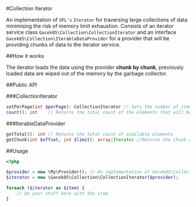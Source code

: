 #Collection Iterator

An implementation of `SPL's` `Iterator` for traversing large collections of data minimising the risk of memory limit exhaustion. Consists of an iterator service class `Gacek85\Collection\CollectionIterator` and an interface `Gacek85\Collection\IterableDataProvider` for a provider that will be providing chunks of data to the iterator service.

##How it works

The iterator loads the data using the provider **chunk by chunk**, previously loaded data are wiped out of the memory by the garbage collector.

##Public API

###CollectionIterator

``` php
setPerPage(int $perPage): CollectionIterator // Sets the number of items loaded at once
count(): int	// Returns the total count of the elements that will be traversed
```

###IterableDataProvider

``` php
getTotal(): int // Returns the total count of available elements
getChunk(int $offset, int $limit): array|Iterator //Returns the chunk of data from given offset limited with given limit
```


##Usage

``` php
<?php

$provider = new \My\Provider(); // An implementation of Gacek85\Collection\IterableDataProvider
$iterator = new \Gacek85\Collection\CollectionIterator($provider);

foreach ($iterator as $item) {
	// Do your stuff here with the item
}
```